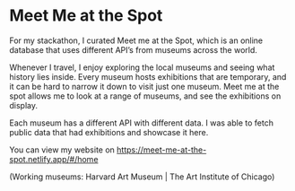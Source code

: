 # Meet Me at the Spot

For my stackathon, I curated Meet me at the Spot, which is an online database that uses different API’s from museums across the world. 

Whenever I travel, I enjoy exploring the local museums and seeing what history lies inside. Every museum hosts exhibitions that are temporary, and it can be hard to narrow it down to visit just one museum. Meet me at the spot allows me to look at a range of museums, and see the exhibitions on display. 

Each museum has a different API with different data. I was able to fetch public data that had exhibitions and showcase it here.

You can view my website on https://meet-me-at-the-spot.netlify.app/#/home

(Working museums: Harvard Art Museum | The Art Institute of Chicago)
